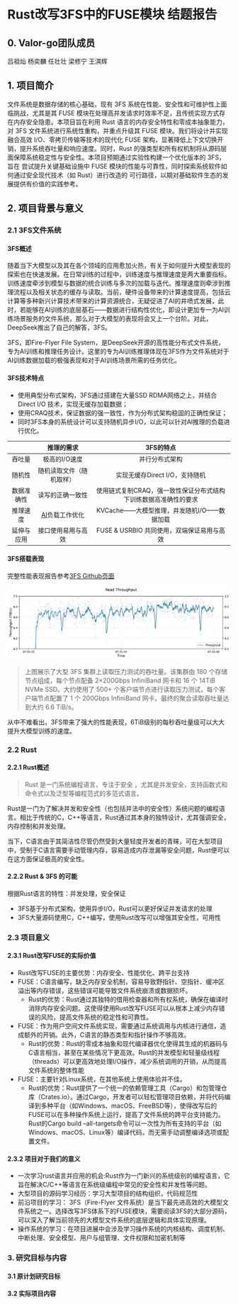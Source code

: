 # Rust改写3FS中的FUSE模块 结题报告
## 0. Valor-go团队成员
吕祖灿  杨奕麟  任壮壮  梁修宁  王淇辉

## 1. 项目简介
文件系统是数据存储的核心基础，现有 3FS 系统在性能、安全性和可维护性上面临挑战，尤其是其 FUSE 模块在处理高并发请求时效率不足，且传统实现方式存在内存安全隐患。本项目旨在​​利用 Rust 语言的内存安全特性和零成本抽象能力，对 3FS 文件系统进行系统性重构，并重点升级其 FUSE 模块​​。我们将设计并实现融合高效 I/O、零拷贝传输等技术的现代化 FUSE 架构，显著降低上下文切换开销，提升系统吞吐量和响应速度。同时，Rust 的强类型和所有权机制将从源码层面保障系统稳定性与安全性。本项目预期通过实验性构建一个优化版本的 3FS，旨在 ​​尝试​​提升关键基础设施中 FUSE 模块的性能与可靠性，​​同时探索​​系统软件如何通过安全现代技术（如 Rust）进行改造的 ​​可行路径​​，以期对基础软件生态的发展 ​​提供有价值的实践参考​​。

## 2. 项目背景与意义
### 2.1 3FS文件系统

#### 3FS概述

随着当下大模型以及其在各个领域的应用愈加火热，有关于如何提升大模型表现的探索也在快速发展。在日常训练的过程中，训练速度与推理速度是两大重要指标。训练速度牵涉到模型与数据的统合训练与多次的加载与迭代。推理速度则牵涉到推理流程以及相关状态的缓存与读取。当前，硬件设备带来的计算速度提高，包括云计算等多种新兴计算技术带来的计算资源统合，无疑促进了AI的井喷式发展，此时，若能够在AI训练的底层基石——数据进行结构性优化，即设计更加专一为AI训练场景服务的文件系统，那么对于大模型的表现将会又上一个台阶。对此，DeepSeek推出了自己的解答，3FS。

3FS，即Fire-Flyer File System，是DeepSeek开源的高性能分布式文件系统，专为AI训练和推理任务设计。这里的专为AI训练推理体现在3FS作为文件系统对于AI训练数据加载的极强表现和对于AI训练场景所需的任务优化。

#### 3FS技术特点

- 使用典型分布式架构，3FS通过搭建在大量SSD RDMA网络之上，并结合Direct I/O 技术，实现无缓存加载数据；
- 使用CRAQ技术，保证数据的强一致性，作为分布式架构稳固的正确性保证；
- 同时3FS本身的系统设计可以支持随机异步I/O，以此可以针对AI推理的负载进行优化。

|       |          推理的需求           |               3FS的特点               |
| :---: | :----------------------: | :--------------------------------: |
|  吞吐量  |         极高的I/O速度         |              并行分布式架构               |
|  随机性  |       随机读取文件（随机取样）       |        实现无缓存Direct I/O，支持随机        |
| 数据准确性 |         读写的正确一致性         | 使用链式复制CRAQ，强一致性保证分布式结构下训练数据高准确性的要求 |
| 推理速度  | [AI](http://4.ai/)负载工作优化 |    KVCache——大模型推理，并发随机I/O——数据加载    |
| 延伸与应用 |        接口使用易用与高效         |    FUSE & USRBIO 共同使用，双端保证易用与高效    |

#### 3FS搭载表现
完整性能表现报告参考[3FS Github页面](https://github.com/deepseek-ai/3FS "README.md")

![3FS performance](../investigation_report/pics/3FS_performance.jpg)
> 上图展示了大型 3FS 集群上读取压力测试的吞吐量。该集群由 180 个存储节点组成，每个节点配备 2×200Gbps InfiniBand 网卡和 16 个 14TiB NVMe SSD。大约使用了 500+ 个客户端节点进行读取压力测试，每个客户端节点配置了 1 个 200Gbps InfiniBand 网卡。最终的聚合读取吞吐量达到大约 6.6 TiB/s。


从中不难看出，3FS带来了强大的性能表现，6TiB级别的每秒吞吐量级可以大大提升大模型训练的速度。
### 2.2 Rust

#### 2.2.1 Rust概述

> Rust 是一门系统编程语言，专注于安全 ，尤其是并发安全，支持函数式和命令式以及泛型等编程范式的多范式语言。

Rust是一门为了解决并发和安全性（也包括并法中的安全性）系统问题的编程语言。相比于传统的C，C++等语言，Rust通过其本身的独特设计，尤其强调安全，内存控制和并发处理。

当下，C语言由于其简洁性尽管仍然受到大量轻度开发者的青睐，可在大型项目中，受制于C语言需要手动管理内存，容易造成内存泄漏等安全问题，Rust便可以在这方面保证极高的安全性。

#### 2.2.2 Rust & 3FS 的可能

根据Rust语言的特性：并发处理，安全保证

- 3FS基于分布式架构，使用异步I/O，Rust可以更好保证并发请求的处理
- 3FS大量源码使用C，C++编写，使用Rust改写可以增强其安全性，可用性

### 2.3 项目意义
#### 2.3.1 Rust改写FUSE的实际价值
+ Rust改写FUSE的主要优势：内存安全、性能优化、跨平台支持
+ FUSE：C语言编写，缺乏内存安全机制，容易导致野指针、空指针、缓冲区溢出等内存错误，这些错误可能导致文件系统崩溃或数据损坏。
  + Rust的优势：Rust通过其独特的借用检查器和所有权系统，确保在编译时消除内存安全问题。这使得使用Rust改写FUSE可以从根本上减少内存错误的风险，提高文件系统的稳定性和可靠性。
+ FUSE：作为用户空间文件系统实现，需要通过系统调用与内核进行通信，造成额外的开销。此外，C语言的静态类型和指针操作不够高效。
  + Rust的优势：Rust的零成本抽象和现代编译器优化使得其生成的机器码与C语言相当，甚至在某些情况下更高效。Rust的并发模型和轻量级线程（threads）可以更高效地处理I/O操作，减少系统调用的开销，从而提高文件系统的整体性能
+ FUSE：主要针对Linux系统，在其他系统上使用体验并不佳。
  + Rust的优势：Rust提供了一个统一的依赖管理工具（Cargo）和包管理仓库（Crates.io）。通过Cargo，开发者可以轻松管理项目依赖，并将代码编译到多种平台（如Windows、macOS、FreeBSD等），使得改写后的FUSE可以在多种操作系统上运行，提高了文件系统的跨平台支持能力。Rust的Cargo build –all-targets命令可以一次性为所有支持的平台（如Windows、macOS、Linux等）编译代码，而无需手动调整编译选项或配置文件。
#### 2.3.2 项目对于我们的意义
+ 一次学习rust语言并应用的机会:Rust作为一门新兴的系统级别的编程语言，它旨在解决C/C++等语言在系统级编程中常见的安全性和并发性等问题。
+ 大型项目的源码学习经历：学习大型项目的结构组织，代码规范性
+ 前沿项目的学习： 3FS（Fire-Flyer 文件系统）是当下最先进高效的大模型文件系统之一。选择改写3FS体系下的FUSE模块，需要阅读3FS的大部分源码，可以深入了解当前领先的大模型文件系统的底层逻辑和具体实现原理。
+ 操作系统的学习：在项目进展中会涉及学习操作系统的内核结构、调度机制、中断处理、安全模型、用户与组管理、文件权限和加密机制等

### 3. 研究目标与内容
#### 3.1 原计划研究目标

#### 3.2 实际项目内容
